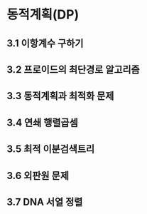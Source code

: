 # 동적계획(DP)
## 3.1 이항계수 구하기
## 3.2 프로이드의 최단경로 알고리즘
## 3.3 동적계획과 최적화 문제
## 3.4 연쇄 행렬곱셈
## 3.5 최적 이분검색트리
## 3.6 외판원 문제
## 3.7 DNA 서열 정렬